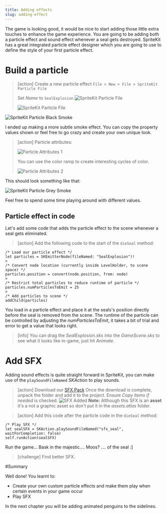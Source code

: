```yaml
---
title: Adding effects
slug: adding-effect
---
```


The game is looking good, it would be nice to start adding those little extra touches to enhance the game experience.  You are going to be adding both a particle effect and sound effect whenever a seal gets destroyed. SpriteKit has a great integrated particle effect designer which you are going to use to define the style of your first particle effect.

# Build a particle

> [action]
> Create a new particle effect `File > New > File > SpriteKit Particle File`
>
> Set *Name* to `SealExplosion`
> ![SpriteKit Particle File](../Tutorial-Images/xcode_spritekit_add_particle.png)
>
> ![SpriteKit Particle File](../Tutorial-Images/xcode_spritekit_add_particle_template.png)
>

![SpriteKit Particle Black Smoke](../Tutorial-Images/animated_black_smoke.gif)

I ended up making a more subtle smoke effect. You can copy the property values shown or feel free to go crazy and create your own unique look.

> [action]
> Particle attributes:
>
> ![Particle Attributes 1](../Tutorial-Images/xcode_spritekit_particle_1.png)
>
> You can use the color ramp to create interesting cycles of color.
>
> ![Particle Attributes 2](../Tutorial-Images/xcode_spritekit_particle_2.png)
>

This should look something like that:

![SpriteKit Particle Grey Smoke](../Tutorial-Images/animated_grey_smoke.gif)

Feel free to spend some time playing around with different values.

## Particle effect in code

Let's add some code that adds the particle effect to the scene whenever a seal gets eliminated.

> [action]
> Add the following code to the start of the `dieSeal` method:
>
```
/* Load our particle effect */
let particles = SKEmitterNode(fileNamed: "SealExplosion")!
>
/* Convert node location (currently inside LevelHolder, to scene space) */
particles.position = convert(node.position, from: node)
>
/* Restrict total particles to reduce runtime of particle */
particles.numParticlesToEmit = 25
>
/* Add particles to scene */
addChild(particles)
```
>

You load in a particle effect and place it at the seals's position directly before the seal is removed from the scene. The runtime of the particle can be controlled by adjusting the *numParticlesToEmit*, it takes a bit of trial and error to get a value that looks right.

> [info]
> You can drag the *SealExplosion.sks* into the *GameScene.sks* to see what it looks like in-game, just hit *Animate*.

# Add SFX

Adding sound effects is quite straight forward in SpriteKit, you can make use of the `playSoundFileNamed` *SKAction* to play sounds.

> [action]
> Download our [SFX Pack](https://github.com/MakeSchool-Tutorials/Peeved-Penguins-SpriteKit-Swift3/raw/master/SFX.zip)
> Once the download is complete, unpack the folder and add it to the project.
> Ensure *Copy items if needed* is checked.
> ![SFX Added](../Tutorial-Images/xcode_project_sfx_added.png)
> **Note:** Although this SFX is an **asset** it's a not a graphic asset so don't put it in the *assets.atlas* folder.

<!-- -->

> [action]
> Add this code after the particle code in the `dieSeal` method:
>
```
/* Play SFX */
let sealSFX = SKAction.playSoundFileNamed("sfx_seal", waitForCompletion: false)
self.runAction(sealSFX)
```
>

Run the game... Bask in the majestic.... Moos? .... of the seal :]

> [challenge]
> Find better SFX.

#Summary

Well done! You learnt to:

- Create your own custom particle effects and make them play when certain events in your game occur
- Play SFX

In the next chapter you will be adding animated penguins to the sidelines.
